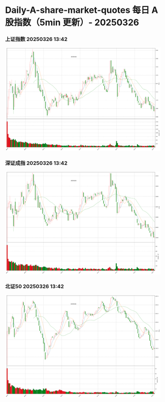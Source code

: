 
# Daily-A-share-market-quotes 每日 A 股指数（5min 更新）- 20250326

### 上证指数 20250326 13:42
![](./fig/2025/3/20250326-sh000001.png)

### 深证成指 20250326 13:42
![](./fig/2025/3/20250326-sz399001.png)

### 北证50 20250326 13:42
![](./fig/2025/3/20250326-bj899050.png)
